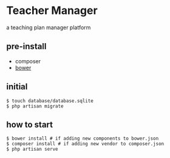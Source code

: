 # Teacher Manager
a teaching plan manager platform

## pre-install

* composer
* [bower](http://bower.io/)

## initial

```
$ touch database/database.sqlite
$ php artisan migrate
```

## how to start

```
$ bower install # if adding new components to bower.json
$ composer install # if adding new vendor to composer.json 
$ php artisan serve
```